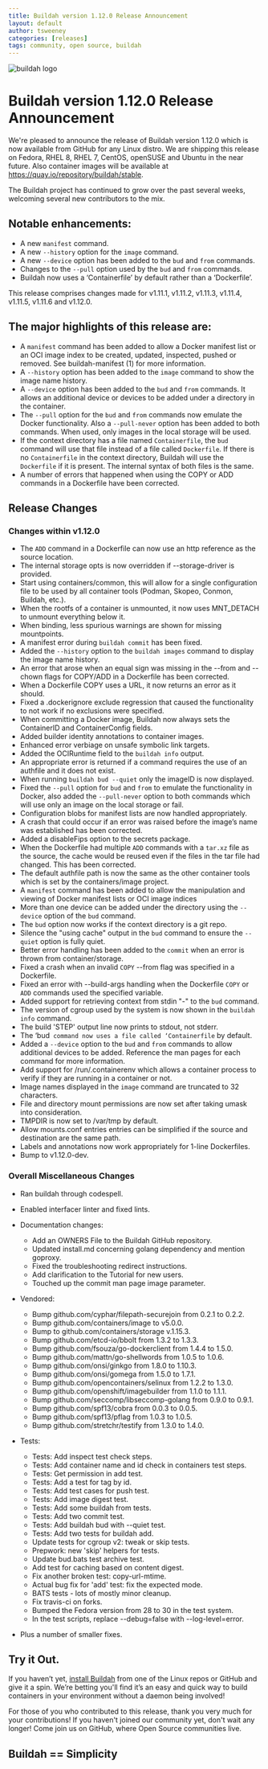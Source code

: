 ```yaml
---
title: Buildah version 1.12.0 Release Announcement
layout: default
author: tsweeney
categories: [releases]
tags: community, open source, buildah
---
```

![buildah logo](https://buildah.io/images/buildah.png)

# Buildah version 1.12.0 Release Announcement

We're pleased to announce the release of Buildah version 1.12.0 which is now available from GitHub for any Linux distro.  We are shipping this release on Fedora, RHEL 8, RHEL 7, CentOS, openSUSE and Ubuntu in the near future.  Also container images will be available at https://quay.io/repository/buildah/stable.

The Buildah project has continued to grow over the past several weeks, welcoming several new contributors to the mix.

## Notable enhancements:
* A new `manifest` command.
* A new `--history` option for the `image` command.
* A new `--device` option has been added to the `bud` and `from` commands.
* Changes to the `--pull` option used by the `bud` and `from` commands.
* Buildah now uses a ‘Containerfile’ by default rather than a ‘Dockerfile’.
<!--readmore-->

This release comprises changes made for v1.11.1, v1.11.2, v1.11.3, v1.11.4, v1.11.5, v1.11.6 and v1.12.0.

## The major highlights of this release are:
* A `manifest` command has been added to allow a Docker manifest list or an OCI image index to be created, updated, inspected, pushed or removed.  See buildah-manifest (1) for more information.
* A `--history` option has been added to the `image` command to show the image name history.
* A `--device` option has been added to the `bud` and `from` commands.  It allows an additional device or devices to be added under a directory in the container.
* The `--pull` option for the `bud` and `from` commands now emulate the Docker functionality.  Also a `--pull-never` option has been added to both commands.  When used, only images in the local storage will be used.
* If the context directory has a file named `Containerfile`, the `bud` command will use that file instead of a file called `Dockerfile`.  If there is no `Containerfile` in the context directory, Buildah will use the `Dockerfile` if it is present.  The internal syntax of both files is the same.
* A number of errors that happened when using the COPY or ADD commands in a Dockerfile have been corrected.

## Release Changes

### Changes within v1.12.0

  * The `ADD` command in a Dockerfile can now use an http reference as the source location.
  * The internal storage opts is now overridden if --storage-driver  is provided.
  * Start using containers/common, this will allow for a single configuration file to be used by all container tools (Podman, Skopeo, Conmon, Buildah, etc.).
  * When the rootfs of a container is unmounted, it now uses MNT_DETACH to unmount everything below it.
  * When binding, less spurious warnings are shown for missing mountpoints.
  * A manifest error during `buildah commit` has been fixed.
  * Added the `--history` option to the `buildah images` command to display the image name history.
  * An error that arose when an equal sign was missing in the --from and --chown flags for COPY/ADD in  a Dockerfile has been corrected.
  * When a Dockerfile COPY uses a URL, it now returns an error as it should.
  * Fixed a .dockerignore exclude regression that caused the functionality to not work if no exclusions were specified.
  * When committing a Docker image, Buildah now always sets the ContainerID and ContainerConfig fields.
  * Added builder identity annotations to container images.
  * Enhanced error verbiage on unsafe symbolic link targets.
  * Added the OCIRuntime field to the `buildah info` output.
  * An appropriate error is returned if a command requires the use of an authfile and it does not exist.
  * When running `buildah bud --quiet` only the imageID is now displayed.
  * Fixed the `--pull` option for `bud` and `from` to emulate the functionality in Docker, also added the `--pull-never` option to both commands which will use only an image on the local storage or fail.
  * Configuration blobs for manifest lists are now handled appropriately.
  * A crash that could occur if an error was raised before the image’s name was established has been corrected.
  * Added a disableFips option to the secrets package.
  * When the Dockerfile had multiple `ADD` commands with a `tar.xz` file as the source, the cache would be reused even if the files in the tar file had changed.  This has been corrected.
  * The default authfile path is now the same as the other container tools which is set by the containers/image project.
  * A `manifest` command has been added to allow the manipulation and viewing of Docker manifest lists or OCI image indices
  * More than one device can be added under the directory using the `--device` option of the `bud` command.
  * The `bud` option now works if the context directory is a git repo.
  * Silence the "using cache" output in the `bud` command to ensure the `--quiet` option is fully quiet.
  * Better error handling has been added to the `commit` when an error is thrown from container/storage.
  * Fixed a crash when an invalid `COPY` --from flag was specified in  a Dockerfile.
  * Fixed an error with --build-args handling when the Dockerfile `COPY` or `ADD` commands used the specified variable.
  * Added support for retrieving context from stdin "-" to the `bud` command.
  * The version of cgroup used by the system is now shown in the `buildah info` command.
  * The build 'STEP' output line now prints to stdout, not stderr.
  * The ‘bud` command now uses a file called ‘Containerfile` by default.
  * Added a `--device` option to the `bud` and `from` commands to allow additional devices to be added.  Reference the man pages for each command for more information.
  * Add support for /run/.containerenv which allows a container process to verify if they are running in a container or not.
  * Image names displayed in the `image` command are truncated to 32 characters.
  * File and directory mount permissions are now set after taking umask into consideration.
  * TMPDIR is now set to /var/tmp by default.
  * Allow mounts.conf entries entries can be simplified if the source and destination are the same path.
  * Labels and annotations now work appropriately for 1-line Dockerfiles.
  * Bump to v1.12.0-dev.

### Overall Miscellaneous Changes  
* Ran buildah through codespell.
* Enabled interfacer linter and fixed lints.

* Documentation changes:
  * Add an OWNERS File to the Buildah GitHub repository.
  * Updated install.md concerning golang dependency and mention goproxy.
  * Fixed the troubleshooting redirect instructions.
  * Add clarification to the Tutorial for new users.
  * Touched up the commit man page image parameter.

* Vendored:
  * Bump github.com/cyphar/filepath-securejoin from 0.2.1 to 0.2.2.
  * Bump github.com/containers/image to v5.0.0.
  * Bump to github.com/containers/storage v.1.15.3.
  * Bump github.com/etcd-io/bbolt from 1.3.2 to 1.3.3.
  * Bump github.com/fsouza/go-dockerclient from 1.4.4 to 1.5.0.
  * Bump github.com/mattn/go-shellwords from 1.0.5 to 1.0.6.
  * Bump github.com/onsi/ginkgo from 1.8.0 to 1.10.3.
  * Bump github.com/onsi/gomega from 1.5.0 to 1.7.1.
  * Bump github.com/opencontainers/selinux from 1.2.2 to 1.3.0.
  * Bump github.com/openshift/imagebuilder from 1.1.0 to 1.1.1.
  * Bump github.com/seccomp/libseccomp-golang from 0.9.0 to 0.9.1.
  * Bump github.com/spf13/cobra from 0.0.3 to 0.0.5.
  * Bump github.com/spf13/pflag from 1.0.3 to 1.0.5.
  * Bump github.com/stretchr/testify from 1.3.0 to 1.4.0.

* Tests:
  * Tests: Add inspect test check steps.
  * Tests: Add container name and id check in containers test steps.
  * Tests: Get permission in add test.
  * Tests: Add a test for tag by id.
  * Tests: Add test cases for push test.
  * Tests: Add image digest test.
  * Tests: Add some buildah from tests.
  * Tests: Add two commit test.
  * Tests: Add buildah bud with --quiet test.
  * Tests: Add two tests for buildah add.
  * Update tests for cgroup v2: tweak or skip tests.
  * Prepwork: new 'skip' helpers for tests.
  * Update bud.bats test archive test.
  * Add test for caching based on content digest.
  * Fix another broken test: copy-url-mtime.
  * Actual bug fix for 'add' test: fix the expected mode.
  * BATS tests - lots of mostly minor cleanup.
  * Fix travis-ci on forks.
  * Bumped the Fedora version from 28 to 30 in the test system.
  * In the test scripts, replace --debug=false with --log-level=error.

* Plus a number of smaller fixes.

## Try it Out.

If you haven’t yet, [install Buildah](https://github.com/containers/buildah/blob/master/install.md) from one of the Linux repos or GitHub and give it a spin.  We’re betting you'll find it’s an easy and quick way to build containers in your environment without a daemon being involved!

For those of you who contributed to this release, thank you very much for your contributions!  If you haven't joined our community yet, don't wait any longer!  Come join us on GitHub, where Open Source communities live.

## Buildah == Simplicity
